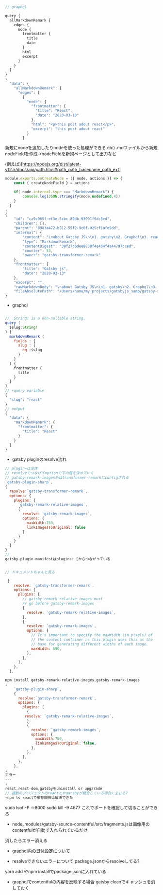 ```js
// graphql

query {
  allMarkdownRemark {
    edges {
      node {
        frontmatter {
          title
          date
        }
      	html
        excerpt
      }
    }
  }
}
↓
  "data": {
    "allMarkdownRemark": {
      "edges": [
        {
          "node": {
            "frontmatter": {
              "title": "React",
              "date": "2020-03-10"
            },
            "html": "<p>this post adout react</p>",
            "excerpt": "this post adout react"
          }
        }
```
新規にnodeを追加したりnodeを使った処理ができる
etc) .mdファイルから新規nodeFieldを作成→nodeFieldを新規ページとして出力など

(例えば)[https://nodejs.org/dist/latest-v12.x/docs/api/path.html#path_path_basename_path_ext]

```js
module.exports.onCreateNode = ({ node, actions }) => {
    const { createNodeField } = actions

    if( node.internal.type === "MarkdownRemark") {
        console.log(JSON.stringify(node,undefined,4))
    }
  }
↓
{
    "id": "ca9c965f-ef3e-5cbc-89db-93001f9dc5ed",
    "children": [],
    "parent": "8981a472-b812-55f2-9c0f-825cf1afe9dd",
    "internal": {
        "content": "\nabout Gatsby JS\n\n1. gatsby\n2. Graphql\n3. react\n",
        "type": "MarkdownRemark",
        "contentDigest": "38f27c6dee8838f4e4b4f4a44797cced",
        "counter": 53,
        "owner": "gatsby-transformer-remark"
    },
    "frontmatter": {
        "title": "Gatsby js",
        "date": "2020-03-13"
    },
    "excerpt": "",
    "rawMarkdownBody": "\nabout Gatsby JS\n\n1. gatsby\n2. Graphql\n3. react\n",
    "fileAbsolutePath": "/Users/humu/my_projects/gatsbyjs_samp/gatsby-site/src/posts/gatsby.md"
}
```

- graphql

```js

//  String! is a non-nullable string.
query (
  $slug:String!
) {
  markdownRemark (
    fields : {
      slug : {
        eq :$slug
      }
    }
  ) {
    frontmatter {
      title
    }
  }
}
// +query variable
{
  "slug": "react"
}
// output
{
  "data": {
    "markdownRemark": {
      "frontmatter": {
        "title": "React"
      }
    }
  }
}
```

- gatsby pluginのresolve流れ

```js
// plugin~は全体
// resolveでつなげてoptionで下の層を決めていく
// gatsby-remark-images系はtransformer-remarkにconfigされる
`gatsby-plugin-sharp`,
{
  resolve:`gatsby-transformer-remark`,
  options: {
    plugins: {
      `gatsby-remark-relative-images`,
      {
        resolve: `gatsby-remark-images`,
        options: {
          maxWidth:750,
          linkImagesToOriginal: false
        }
      }
    }
  }
}
// 
gatsby-plugin-manifestはplugins: [からつながっている


// ドキュメントちゃんと見る

 {
    resolve: `gatsby-transformer-remark`,
    options: {
      plugins: [
        // gatsby-remark-relative-images must
        // go before gatsby-remark-images
        {
          resolve: `gatsby-remark-relative-images`,
        },
        {
          resolve: `gatsby-remark-images`,
          options: {
            // It's important to specify the maxWidth (in pixels) of
            // the content container as this plugin uses this as the
            // base for generating different widths of each image.
            maxWidth: 590,
          },
        },
      ],
    },
  },
```

```js
npm install gatsby-remark-relative-images,gatsby-remark-images
↓
    `gatsby-plugin-sharp`,
    {
      resolve:`gatsby-transformer-remark`,
      options: {
        plugins: [
          {
         resolve: `gatsby-remark-relative-images`,
          },
          {
            resolve: `gatsby-remark-images`,
            options: {
              maxWidth:750,
              linkImagesToOriginal: false,
            },
          },
        ],
      },
    },
↓
エラー
---
↓
react,react-dom,gatsbyをuninstall or upgarade
// 複数のプロジェクトのreactとかgatsbyが競合している場合に生じる?
→npm ls reactで依存関係は解決できた
```
sudo lsof -P -i:8000
sudo kill -9 4677 
 これでポートを確認して切ることができる

-  node_modules/gatsby-source-contentful/src/fragments.jsは画像用のcontentfulが自動で入れられているだけ

消したらエラー消える

- [graphql内の日付設定について](https://momentjs.com/docs/#/displaying/)

- resolveできないエラーについて
package.jsonからresolveしてる?

yarn add やnpm installでpackage.jsonに入れている

- graphqlでcontentfulの内容を反映する場合
gatsby cleanでキャッシュを消しておく